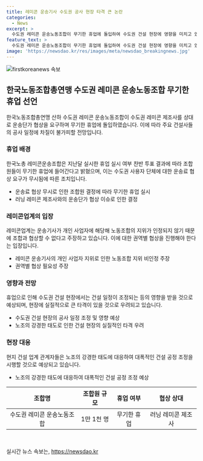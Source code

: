 ```yaml
---
title: 레미콘 운송기사 수도권 공사 현장 타격 큰 논란
categories:
  - News
excerpt: >
  수도권 레미콘 운송노동조합이 무기한 휴업에 돌입하여 수도권 건설 현장에 영향을 미치고 있는 가운데, 한국노동조합총연맹은 레미콘 운송기사들이 협상을 거부하는 대신 현장에 영향을 끼친다고 주장하고 있습니다. 레미콘업계는 운송기사를 개인 사업자로 취급하여 협상을 거부하고 있으며, 이로 인해 건설 일정이 조정되는 등 현장에 영향을 미치고 있습니다. 건설업계는 노조가 강경한 태도를 보이고 있으며, 휴업이 일주일 이상 지속될 경우 실질적인 타격을 입을 것으로 우려하고 있습니다.
feature_text: >
  수도권 레미콘 운송노동조합이 무기한 휴업에 돌입하여 수도권 건설 현장에 영향을 미치고 있는 가운데, 한국노동조합총연맹은 레미콘 운송기사들이 협상을 거부하는 대신 현장에 영향을 끼친다고 주장하고 있습니다. 레미콘업계는 운송기사를 개인 사업자로 취급하여 협상을 거부하고 있으며, 이로 인해 건설 일정이 조정되는 등 현장에 영향을 미치고 있습니다. 건설업계는 노조가 강경한 태도를 보이고 있으며, 휴업이 일주일 이상 지속될 경우 실질적인 타격을 입을 것으로 우려하고 있습니다.
image: 'https://newsdao.kr/res/images/meta/newsdao_breakingnews.jpg'
---
```


<p><img src="https://newsdao.kr/res/images/meta/newsdao_breakingnews.jpg" alt="firstkoreanews 속보" /></p>

<h2 data-ke-size="size26">한국노동조합총연맹 수도권 레미콘 운송노동조합 무기한 휴업 선언</h2>

<p data-ke-size="size16">한국노동조합총연맹 산하 수도권 레미콘 운송노동조합이 수도권 레미콘 제조사를 상대로 운송단가 협상을 요구하며 무기한 휴업에 돌입하였습니다. 이에 따라 주요 건설사들의 공사 일정에 차질이 불가피할 전망입니다.</p>

<h3>휴업 배경</h3>

<p data-ke-size="size16">한국노총 레미콘운송조합은 지난달 실시한 휴업 실시 여부 찬반 투표 결과에 따라 조합원들이 무기한 휴업에 들어간다고 밝혔으며, 이는 수도권 사용자 단체에 대한 운송료 협상 요구가 무시됨에 따른 조치입니다.</p>

<ul>
  <li>운송료 협상 무시로 인한 조합원 결정에 따라 무기한 휴업 실시</li>
  <li>러닝 레미콘 제조사와의 운송단가 협상 이슈로 인한 결정</li>
</ul>

<h3>레미콘업계의 입장</h3>

<p data-ke-size="size16">레미콘업계는 운송기사가 개인 사업자에 해당해 노동조합의 지위가 인정되지 않기 때문에 조합과 협상할 수 없다고 주장하고 있습니다. 이에 대한 권역별 협상을 진행해야 한다는 입장입니다.</p>

<ul>
  <li>레미콘 운송기사의 개인 사업자 지위로 인한 노동조합 지위 비인정 주장</li>
  <li>권역별 협상 필요성 주장</li>
</ul>

<h3>영향과 전망</h3>

<p data-ke-size="size16">휴업으로 인해 수도권 건설 현장에서는 건설 일정이 조정되는 등의 영향을 받을 것으로 예상되며, 현장에 실질적으로 큰 타격이 있을 것으로 우려되고 있습니다.</p>

<ul>
  <li>수도권 건설 현장의 공사 일정 조정 및 영향 예상</li>
  <li>노조의 강경한 태도로 인한 건설 현장의 실질적인 타격 우려</li>
</ul>

<h3>현장 대응</h3>

<p data-ke-size="size16">현지 건설 업계 관계자들은 노조의 강경한 태도에 대응하여 대폭적인 건설 공정 조정을 시행할 것으로 예상되고 있습니다.</p>

<ul>
  <li>노조의 강경한 태도에 대응하여 대폭적인 건설 공정 조정 예상</li>
</ul>

<table>
  <thead>
    <tr>
      <th>조합명</th>
      <th>조합원 규모</th>
      <th>휴업 여부</th>
      <th>협상 상대</th>
    </tr>
  </thead>
  <tbody>
    <tr>
      <td style="text-align: center;">수도권 레미콘 운송노동조합</td>
      <td style="text-align: center;">1만 1천 명</td>
      <td style="text-align: center;">무기한 휴업</td>
      <td style="text-align: center;">러닝 레미콘 제조사</td>
    </tr>
  </tbody>
</table>

<p data-ke-size="size16">&nbsp;</p>
실시간 뉴스 속보는, <a href="https://newsdao.kr" rel="dofollow">https://newsdao.kr</a>


